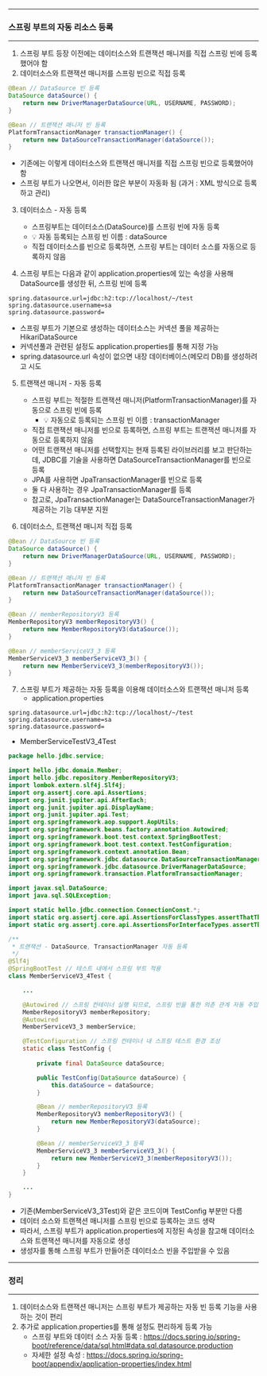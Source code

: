 -----
### 스프링 부트의 자동 리소스 등록
-----
1. 스프링 부트 등장 이전에는 데이터소스와 트랜잭션 매니저를 직접 스프링 빈에 등록했어야 함
2. 데이터소스와 트랜잭션 매니저를 스프링 빈으로 직접 등록
```java
@Bean // DataSource 빈 등록
DataSource dataSource() {
    return new DriverManagerDataSource(URL, USERNAME, PASSWORD);
}

@Bean // 트랜잭션 매니저 빈 등록
PlatformTransactionManager transactionManager() {
    return new DataSourceTransactionManager(dataSource());
}
````
  - 기존에는 이렇게 데이터소스와 트랜잭션 매니저를 직접 스프링 빈으로 등록했어야 함
  - 스프링 부트가 나오면서, 이러한 많은 부분이 자동화 됨 (과거 : XML 방식으로 등록하고 관리)

3. 데이터소스 - 자동 등록
   - 스프링부트는 데이터소스(DataSource)를 스프링 빈에 자동 등록
   - 💡 자동 등록되는 스프링 빈 이름 : dataSource
   - 직접 데이터소스를 빈으로 등록하면, 스프링 부트는 데이터 소스를 자동으로 등록하지 않음

4. 스프링 부트는 다음과 같이 application.properties에 있는 속성을 사용해 DataSource를 생성한 뒤, 스프링 빈에 등록
```properties
spring.datasource.url=jdbc:h2:tcp://localhost/~/test
spring.datasource.username=sa
spring.datasource.password=
```
  - 스프링 부트가 기본으로 생성하는 데이터소스는 커넥션 풀을 제공하는 HikariDataSource
  - 커넥션풀과 관련된 설정도 application.properties를 통해 지정 가능
  - spring.datasource.url 속성이 없으면 내장 데이터베이스(메모리 DB)를 생성하려고 시도

5. 트랜잭션 매니저 - 자동 등록
   - 스프링 부트는 적절한 트랜잭션 매니저(PlatformTransactionManager)를 자동으로 스프링 빈에 등록
     + 💡 자동으로 등록되는 스프링 빈 이름 : transactionManager
   - 직접 트랜잭션 매니저를 빈으로 등록하면, 스프링 부트는 트랜잭션 매니저를 자동으로 등록하지 않음
   - 어떤 트랜잭션 매니저를 선택할지는 현재 등록된 라이브러리를 보고 판단하는데, JDBC를 기술을 사용하면 DataSourceTransactionManager를 빈으로 등록
   - JPA를 사용하면 JpaTransactionManager를 빈으로 등록
   - 둘 다 사용하는 경우 JpaTransactionManager를 등록
   - 참고로, JpaTransactionManager는 DataSourceTransactionManager가 제공하는 기능 대부분 지원

6. 데이터소스, 트랜잭션 매니저 직접 등록
```java
@Bean // DataSource 빈 등록
DataSource dataSource() {
    return new DriverManagerDataSource(URL, USERNAME, PASSWORD);
}

@Bean // 트랜잭션 매니저 빈 등록
PlatformTransactionManager transactionManager() {
    return new DataSourceTransactionManager(dataSource());
}

@Bean // memberRepositoryV3 등록
MemberRepositoryV3 memberRepositoryV3() {
    return new MemberRepositoryV3(dataSource());
}

@Bean // memberServiceV3_3 등록
MemberServiceV3_3 memberServiceV3_3() {
    return new MemberServiceV3_3(memberRepositoryV3());
}
```

7. 스프링 부트가 제공하는 자동 등록을 이용해 데이터소스와 트랜잭션 매니저 등록
   - application.properties
```properties
spring.datasource.url=jdbc:h2:tcp://localhost/~/test
spring.datasource.username=sa
spring.datasource.password=
```
  - MemberServiceTestV3_4Test
```java
package hello.jdbc.service;

import hello.jdbc.domain.Member;
import hello.jdbc.repository.MemberRepositoryV3;
import lombok.extern.slf4j.Slf4j;
import org.assertj.core.api.Assertions;
import org.junit.jupiter.api.AfterEach;
import org.junit.jupiter.api.DisplayName;
import org.junit.jupiter.api.Test;
import org.springframework.aop.support.AopUtils;
import org.springframework.beans.factory.annotation.Autowired;
import org.springframework.boot.test.context.SpringBootTest;
import org.springframework.boot.test.context.TestConfiguration;
import org.springframework.context.annotation.Bean;
import org.springframework.jdbc.datasource.DataSourceTransactionManager;
import org.springframework.jdbc.datasource.DriverManagerDataSource;
import org.springframework.transaction.PlatformTransactionManager;

import javax.sql.DataSource;
import java.sql.SQLException;

import static hello.jdbc.connection.ConnectionConst.*;
import static org.assertj.core.api.AssertionsForClassTypes.assertThatThrownBy;
import static org.assertj.core.api.AssertionsForInterfaceTypes.assertThat;

/**
 * 트랜잭션 - DataSource, TransactionManager 자동 등록
 */
@Slf4j
@SpringBootTest // 테스트 내에서 스프링 부트 적용
class MemberServiceV3_4Test {

    ...

    @Autowired // 스프링 컨테이너 실행 되므로, 스프링 빈을 통한 의존 관계 자동 주입
    MemberRepositoryV3 memberRepository;
    @Autowired
    MemberServiceV3_3 memberService;

    @TestConfiguration // 스프링 컨테이너 내 스프링 테스트 환경 조성
    static class TestConfig {
        
        private final DataSource dataSource;

        public TestConfig(DataSource dataSource) {
            this.dataSource = dataSource;
        }

        @Bean // memberRepositoryV3 등록
        MemberRepositoryV3 memberRepositoryV3() {
            return new MemberRepositoryV3(dataSource);
        }

        @Bean // memberServiceV3_3 등록
        MemberServiceV3_3 memberServiceV3_3() {
            return new MemberServiceV3_3(memberRepositoryV3());
        }
    }

    ...
}
```
  - 기존(MemberServiceV3_3Test)와 같은 코드이며 TestConfig 부분만 다름
  - 데이터 소스와 트랜잭션 매니저를 스프링 빈으로 등록하는 코드 생략
  - 따라서, 스프링 부트가 application.properties에 지정된 속성을 참고해 데이터소스와 트랜잭션 매니저를 자동으로 생성
  - 생성자를 통해 스프링 부트가 만들어준 데이터소스 빈을 주입받을 수 있음

-----
### 정리
-----
1. 데이터소스와 트랜잭션 매니저는 스프링 부트가 제공하는 자동 빈 등록 기능을 사용하는 것이 편리
2. 추가로 application.properties를 통해 설정도 편리하게 등록 가능
   - 스프링 부트와 데이터 소스 자동 등록 : https://docs.spring.io/spring-boot/reference/data/sql.html#data.sql.datasource.production
   - 자세한 설정 속성 : https://docs.spring.io/spring-boot/appendix/application-properties/index.html
